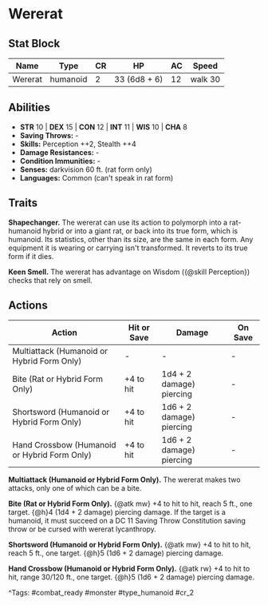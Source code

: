 # Wererat

## Stat Block

| Name | Type | CR | HP | AC | Speed |
|------|------|----|----|----|-------|
| Wererat | humanoid | 2 | 33 (6d8 + 6) | 12 | walk 30 |

## Abilities

- **STR** 10 | **DEX** 15 | **CON** 12 | **INT** 11 | **WIS** 10 | **CHA** 8
- **Saving Throws:** -  
- **Skills:** Perception ++2, Stealth ++4  
- **Damage Resistances:** -  
- **Condition Immunities:** -  
- **Senses:** darkvision 60 ft. (rat form only)  
- **Languages:** Common (can't speak in rat form)

## Traits

**Shapechanger.** The wererat can use its action to polymorph into a rat-humanoid hybrid or into a giant rat, or back into its true form, which is humanoid. Its statistics, other than its size, are the same in each form. Any equipment it is wearing or carrying isn't transformed. It reverts to its true form if it dies.

**Keen Smell.** The wererat has advantage on Wisdom ({@skill Perception}) checks that rely on smell.


## Actions

| Action | Hit or Save | Damage | On Save |
|--------|--------------|--------|----------|
| Multiattack (Humanoid or Hybrid Form Only) | - | - | - |
| Bite (Rat or Hybrid Form Only) | +4 to hit | 1d4 + 2 damage) piercing | - |
| Shortsword (Humanoid or Hybrid Form Only) | +4 to hit | 1d6 + 2 damage) piercing | - |
| Hand Crossbow (Humanoid or Hybrid Form Only) | +4 to hit | 1d6 + 2 damage) piercing | - |

**Multiattack (Humanoid or Hybrid Form Only).** The wererat makes two attacks, only one of which can be a bite.

**Bite (Rat or Hybrid Form Only).** {@atk mw} +4 to hit to hit, reach 5 ft., one target. {@h}4 (1d4 + 2 damage) piercing damage. If the target is a humanoid, it must succeed on a DC 11 Saving Throw Constitution saving throw or be cursed with wererat lycanthropy.

**Shortsword (Humanoid or Hybrid Form Only).** {@atk mw} +4 to hit to hit, reach 5 ft., one target. {@h}5 (1d6 + 2 damage) piercing damage.

**Hand Crossbow (Humanoid or Hybrid Form Only).** {@atk rw} +4 to hit to hit, range 30/120 ft., one target. {@h}5 (1d6 + 2 damage) piercing damage.


^Tags: #combat_ready #monster #type_humanoid #cr_2